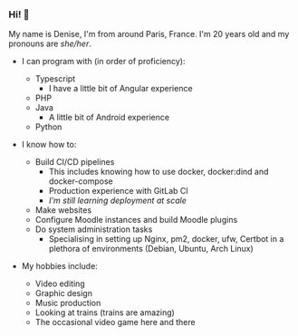 ### Hi! 👋

My name is Denise, I'm from around Paris, France.
I'm 20 years old and my pronouns are *she/her*.

- I can program with (in order of proficiency):
  - Typescript
    - I have a little bit of Angular experience
  - PHP
  - Java
    - A little bit of Android experience
  - Python
- I know how to:
  - Build CI/CD pipelines
    - This includes knowing how to use docker, docker:dind and docker-compose
    - Production experience with GitLab CI
    - *I'm still learning deployment at scale*
  - Make websites
  - Configure Moodle instances and build Moodle plugins
  - Do system administration tasks
    - Specialising in setting up Nginx, pm2, docker, ufw, Certbot in a plethora of environments (Debian, Ubuntu, Arch Linux)

- My hobbies include:
  - Video editing
  - Graphic design
  - Music production
  - Looking at trains (trains are amazing)
  - The occasional video game here and there
  

<!--
**denisebitca/denisebitca** is a ✨ _special_ ✨ repository because its `README.md` (this file) appears on your GitHub profile.

Here are some ideas to get you started:

- 🔭 I’m currently working on ...
- 🌱 I’m currently learning ...
- 👯 I’m looking to collaborate on ...
- 🤔 I’m looking for help with ...
- 💬 Ask me about ...
- 📫 How to reach me: ...
- 😄 Pronouns: ...
- ⚡ Fun fact: ...
-->
